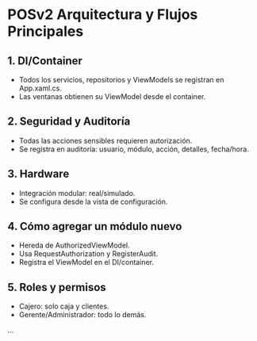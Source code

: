 # POSv2 Arquitectura y Flujos Principales

## 1. DI/Container
- Todos los servicios, repositorios y ViewModels se registran en App.xaml.cs.
- Las ventanas obtienen su ViewModel desde el container.

## 2. Seguridad y Auditoría
- Todas las acciones sensibles requieren autorización.
- Se registra en auditoría: usuario, módulo, acción, detalles, fecha/hora.

## 3. Hardware
- Integración modular: real/simulado.
- Se configura desde la vista de configuración.

## 4. Cómo agregar un módulo nuevo
- Hereda de AuthorizedViewModel.
- Usa RequestAuthorization y RegisterAudit.
- Registra el ViewModel en el DI/container.

## 5. Roles y permisos
- Cajero: solo caja y clientes.
- Gerente/Administrador: todo lo demás.

...